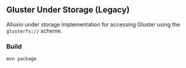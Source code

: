 ## Gluster Under Storage (Legacy)

Alluxio under storage implementation for accessing Gluster using the `glusterfs://` scheme.

### Build

```bash
mvn package
```
